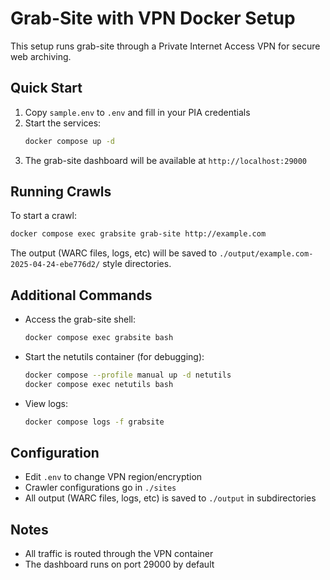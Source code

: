 # Grab-Site with VPN Docker Setup

This setup runs grab-site through a Private Internet Access VPN for secure web archiving.

## Quick Start

1. Copy `sample.env` to `.env` and fill in your PIA credentials
2. Start the services:
   ```bash
   docker compose up -d
   ```
3. The grab-site dashboard will be available at `http://localhost:29000`

## Running Crawls

To start a crawl:
```bash
docker compose exec grabsite grab-site http://example.com
```

The output (WARC files, logs, etc) will be saved to `./output/example.com-2025-04-24-ebe776d2/` style directories.

## Additional Commands

- Access the grab-site shell:
  ```bash
  docker compose exec grabsite bash
  ```

- Start the netutils container (for debugging):
  ```bash
  docker compose --profile manual up -d netutils
  docker compose exec netutils bash
  ```

- View logs:
  ```bash
  docker compose logs -f grabsite
  ```

## Configuration

- Edit `.env` to change VPN region/encryption
- Crawler configurations go in `./sites`
- All output (WARC files, logs, etc) is saved to `./output` in subdirectories

## Notes

- All traffic is routed through the VPN container
- The dashboard runs on port 29000 by default
